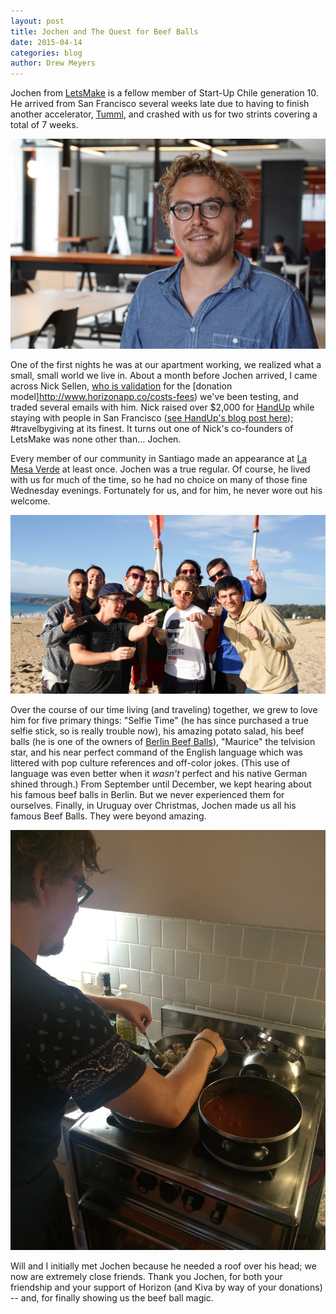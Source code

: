 ```yaml
---
layout: post
title: Jochen and The Quest for Beef Balls
date: 2015-04-14
categories: blog
author: Drew Meyers
---
```

Jochen from [LetsMake](http://letsmake.com) is a fellow member of Start-Up Chile generation 10. He arrived from San Francisco several weeks late due to having to finish another accelerator, [Tumml](https://angel.co/tumml), and crashed with us for two strints covering a total of 7 weeks.

<p align="center"><img src="/assets/blog-jochen-solopuc.jpg"></p>

One of the first nights he was at our apartment working, we realized what a small, small world we live in. About a month before Jochen arrived, I came across Nick Sellen, [who is validation](http://nicksellen.co.uk/host-me.html) for the [donation model]http://www.horizonapp.co/costs-fees) we've been testing, and traded several emails with him. Nick raised over $2,000 for [HandUp](https://handup.org/) while staying with people in San Francisco ([see HandUp's blog post here](https://handup.org/blog/couch-surfing-for-a-cause)); #travelbygiving at its finest. It turns out one of Nick's co-founders of LetsMake was none other than… Jochen.

Every member of our community in Santiago made an appearance at [La Mesa Verde](/blog/la-mesa-verde/) at least once. Jochen was a true regular. Of course, he lived with us for much of the time, so he had no choice on many of those fine Wednesday evenings. Fortunately for us, and for him, he never wore out his welcome.

<p align="center"><img src="/assets/blog-jochen-crewatbeach-chile.jpg"></p>

Over the course of our time living (and traveling) together, we grew to love him for five primary things: "Selfie Time" (he has since purchased a true selfie stick, so is really trouble now), his amazing potato salad, his beef balls (he is one of the owners of [Berlin Beef Balls](https://www.facebook.com/bouletten)), "Maurice" the telvision star, and his near perfect command of the English language which was littered with pop culture references and off-color jokes. (This use of language was even better when it *wasn't* perfect and his native German shined through.) From September until December, we kept hearing about his famous beef balls in Berlin. But we never experienced them for ourselves. Finally, in Uruguay over Christmas, Jochen made us all his famous Beef Balls. They were beyond amazing.

<p align="center"><img src="/assets/blog-jochen-beefballs.jpg"></p>

Will and I initially met Jochen because he needed a roof over his head; we now are extremely close friends. Thank you Jochen, for both your friendship and your support of Horizon (and Kiva by way of your donations) -- and, for finally showing us the beef ball magic.